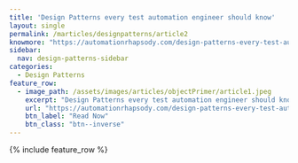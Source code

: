 ```yaml
---
title: 'Design Patterns every test automation engineer should know'
layout: single
permalink: /marticles/designpatterns/article2
knowmore: "https://automationrhapsody.com/design-patterns-every-test-automation-engineer-should-know/"
sidebar:
  nav: design-patterns-sidebar
categories:
  - Design Patterns
feature_row:
  - image_path: /assets/images/articles/objectPrimer/article1.jpeg
    excerpt: "Design Patterns every test automation engineer should know"
    url: "https://automationrhapsody.com/design-patterns-every-test-automation-engineer-should-know/"
    btn_label: "Read Now"
    btn_class: "btn--inverse"  
---
```


{% include feature_row %}